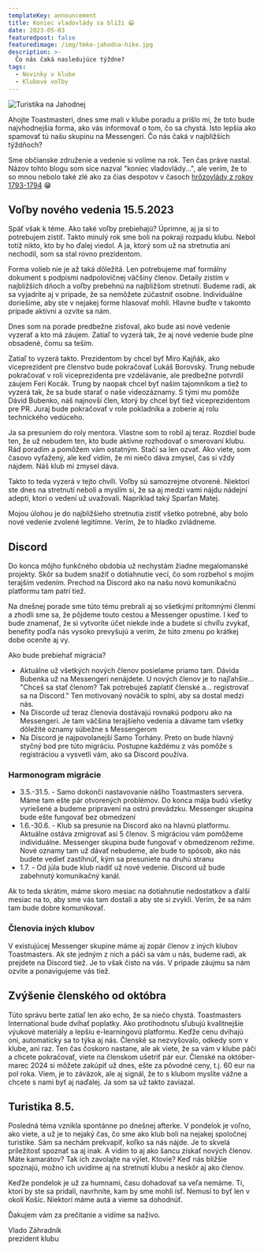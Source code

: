 ```yaml
---
templateKey: announcement
title: Koniec vladovlády sa blíži 😁
date: 2023-05-03
featuredpost: false
featuredimage: /img/tmke-jahodna-hike.jpg
description: >-
  Čo nás čaká nasledujúce týždne?
tags:
  - Novinky v klube
  - Klubové voľby
---
```


![Turistika na Jahodnej](/img/tmke-jahodna-hike.jpg)

Ahojte Toastmasteri,
dnes sme mali v klube poradu a prišlo mi, že toto bude najvhodnejšia forma, ako vás informovať o tom, čo sa chystá. Isto lepšia ako spamovať tú našu skupinu na Messengeri. Čo nás čaká v najbližších týždňoch?

Sme občianske združenie a vedenie si volíme na rok. Ten čas práve nastal. Názov tohto blogu som síce nazval "koniec vladovlády...", ale verím, že to so mnou nebolo také zlé ako za čias despotov v časoch [hrôzovlády z rokov 1793-1794](https://sk.wikipedia.org/wiki/Ve%C4%BEk%C3%A1_franc%C3%BAzska_revol%C3%BAcia) 😁

## Voľby nového vedenia 15.5.2023

Späť však k téme. Ako také voľby prebiehajú? Úprimne, aj ja si to potrebujem zistiť. Takto minulý rok sme boli na pokraji rozpadu klubu. Nebol totiž nikto, kto by ho ďalej viedol. A ja, ktorý som už na stretnutia ani nechodil, som sa stal rovno prezidentom.

Forma volieb nie je až taká dôležitá. Len potrebujeme mať formálny dokument s podpismi nadpolovičnej väčšiny členov. Detaily zistím v najbližších dňoch a voľby prebehnú na najbližšom stretnutí. Budeme radi, ak sa vyjadríte aj v prípade, že sa nemôžete zúčastniť osobne. Individuálne doriešime, aby ste v nejakej forme hlasovať mohli. Hlavne buďte v takomto prípade aktívni a ozvite sa nám.

Dnes som na porade predbežne zisťoval, ako bude asi nové vedenie vyzerať a kto má záujem. Zatiaľ to vyzerá tak, že aj nové vedenie bude plne obsadené, čomu sa teším.

Zatiaľ to vyzerá takto. Prezidentom by chcel byť Miro Kajňák, ako viceprezident pre členstvo bude pokračovať Lukáš Borovský. Trung nebude pokračovať v roli viceprezidenta pre vzdelávanie, ale predbežne potvrdil záujem Feri Kocák. Trung by naopak chcel byť našim tajomníkom a tiež to vyzerá tak, že sa bude starať o naše videozáznamy. S tými mu pomôže Dávid Bubenko, náš najnovší člen, ktorý by chcel byť tiež viceprezidentom pre PR. Juraj bude pokračovať v role pokladníka a zoberie aj rolu technického vedúceho.

Ja sa presuniem do roly mentora. Vlastne som to robil aj teraz. Rozdiel bude ten, že už nebudem ten, kto bude aktívne rozhodovať o smerovaní klubu. Rád poradím a pomôžem vám ostatným. Stačí sa len ozvať. Ako viete, som časovo vyťažený, ale keď vidím, že mi niečo dáva zmysel, čas si vždy nájdem. Náš klub mi zmysel dáva.

Takto to teda vyzerá v tejto chvíli. Voľby sú samozrejme otvorené. Niektorí ste dnes na stretnutí neboli a myslím si, že sa aj medzi vami nájdu nádejní adepti, ktorí o vedení už uvažovali. Napríklad taký Sparťan Matej.

Mojou úlohou je do najbližšieho stretnutia zistiť všetko potrebné, aby bolo nové vedenie zvolené legitímne. Verím, že to hladko zvládneme.

## Discord
Do konca môjho funkčného obdobia už nechystám žiadne megalomanské projekty. Skôr sa budem snažiť o dotiahnutie vecí, čo som rozbehol s mojím terajším vedením. Prechod na Discord ako na našu novú komunikačnú platformu tam patrí tiež.

Na dnešnej porade sme túto tému prebrali aj so všetkými prítomnými členmi a zhodli sme sa, že pôjdeme touto cestou a Messenger opustíme. I keď to bude znamenať, že si vytvoríte účet niekde inde a budete si chvíľu zvykať, benefity podľa nás vysoko prevyšujú a verím, že túto zmenu po krátkej dobe oceníte aj vy.

Ako bude prebiehať migrácia?
- Aktuálne už všetkých nových členov posielame priamo tam. Dávida Bubenka už na Messengeri nenájdete. U nových členov je to najľahšie... "Chceš sa stať členom? Tak potrebuješ zaplatiť členské a... registrovať sa na Discord." Ten motivovaný nováčik to splní, aby sa dostal medzi nás.
- Na Discorde už teraz členovia dostávajú rovnakú podporu ako na Messengeri. Je tam väčšina terajšieho vedenia a dávame tam všetky dôležité oznamy súbežne s Messengerom
- Na Discord je najpovolanejší Samo Torhány. Preto on bude hlavný styčný bod pre túto migráciu. Postupne každému z vás pomôže s registráciou a vysvetlí vám, ako sa Discord používa.

### Harmonogram migrácie
- 3.5.-31.5. - Samo dokončí nastavovanie nášho Toastmasters servera. Máme tam ešte pár otvorených problémov. Do konca mája budú všetky vyriešené a budeme pripravení na ostrú prevádzku. Messenger skupina bude ešte fungovať bez obmedzení
- 1.6.-30.6. - Klub sa presunie na Discord ako na hlavnú platformu. Aktuálne ostáva zmigrovať asi 5 členov. S migráciou vám pomôžeme individuálne. Messenger skupina bude fungovať v obmedzenom režime. Nové oznamy tam už dávať nebudeme, ale bude to spôsob, ako nás budete vedieť zastihnúť, kým sa presuniete na druhú stranu
- 1.7. - Od júla bude klub riadiť už nové vedenie. Discord už bude zabehnutý komunikačný kanál.

Ak to teda skrátim, máme skoro mesiac na dotiahnutie nedostatkov a ďalší mesiac na to, aby sme vás tam dostali a aby ste si zvykli. Verím, že sa nám tam bude dobre komunikovať.

### Členovia iných klubov
V existujúcej Messenger skupine máme aj zopár členov z iných klubov Toastmasters. Ak ste jedným z nich a páči sa vám u nás, budeme radi, ak prejdete na Discord tiež. Je to však čisto na vás. V prípade záujmu sa nám ozvite a ponavigujeme vás tiež.

## Zvýšenie členského od októbra
Túto správu berte zatiaľ len ako echo, že sa niečo chystá. Toastmasters International bude dvíhať poplatky. Ako protihodnotu sľubujú kvalitnejšie výukové materiály a lepšiu e-learningovú platformu. Keďže cenu dvíhajú oni, automaticky sa to týka aj nás. Členské sa nezvyšovalo, odkedy som v klube, ani raz. Ten čas čoskoro nastane, ale ak viete, že sa vám v klube páči a chcete pokračovať, viete na členskom ušetriť pár eur. Členské na október-marec 2024 si môžete zakúpiť už dnes, ešte za pôvodné ceny, t.j. 60 eur na pol roka. Viem, je to záväzok, ale aj signál, že to s klubom myslíte vážne a chcete s nami byť aj naďalej. Ja som sa už takto zaviazal.

## Turistika 8.5.
Posledná téma vznikla spontánne po dnešnej afterke. V pondelok je voľno, ako viete, a už je to nejaký čas, čo sme ako klub boli na nejakej spoločnej turistike. Sám sa nechám prekvapiť, koľko sa nás nájde. Je to skvelá príležitosť spoznať sa aj inak. A vidím to aj ako šancu získať nových členov. Máte kamarátov? Tak ich zavolajte na výlet. Ktovie? Keď nás bližšie spoznajú, možno ich uvidíme aj na stretnutí klubu a neskôr aj ako členov.

Keďže pondelok je už za humnami, času dohadovať sa veľa nemáme. Tí, ktorí by ste sa pridali, navrhnite, kam by sme mohli ísť. Nemusí to byť len v okolí Košíc. Niektorí máme autá a vieme sa dohodnúť.

Ďakujem vám za prečítanie a vidíme sa naživo.

Vlado Záhradník<br/>
prezident klubu